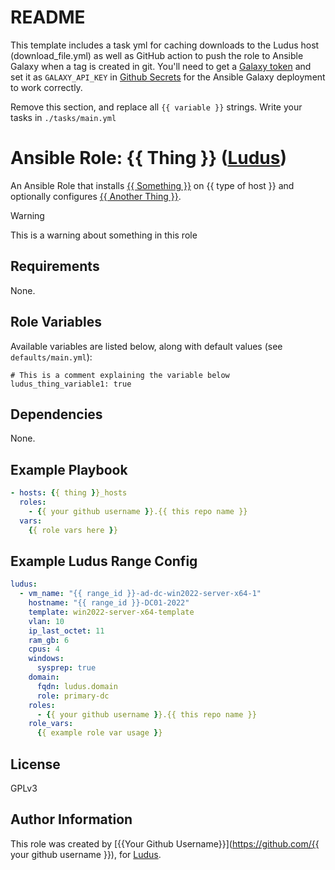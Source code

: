 # README

This template includes a task yml for caching downloads to the Ludus host (download_file.yml) as well as GitHub action to push the role to Ansible Galaxy when a tag is created in git. You'll need to get a [Galaxy token](https://galaxy.ansible.com/ui/token/) and set it as `GALAXY_API_KEY` in [Github Secrets](https://docs.github.com/en/actions/security-guides/using-secrets-in-github-actions#creating-secrets-for-a-repository) for the Ansible Galaxy deployment to work correctly.

Remove this section, and replace all `{{ variable }}` strings. Write your tasks in `./tasks/main.yml`

# Ansible Role: {{ Thing }} ([Ludus](https://ludus.cloud))

An Ansible Role that installs [{{ Something }}](https://example.com) on {{ type of host }} and optionally configures [{{ Another Thing }}](https://example).

> [!WARNING]
> This is a warning about something in this role

## Requirements

None.

## Role Variables

Available variables are listed below, along with default values (see `defaults/main.yml`):

    # This is a comment explaining the variable below
    ludus_thing_variable1: true

## Dependencies

None.

## Example Playbook

```yaml
- hosts: {{ thing }}_hosts
  roles:
    - {{ your github username }}.{{ this repo name }}
  vars:
    {{ role vars here }}
```

## Example Ludus Range Config

```yaml
ludus:
  - vm_name: "{{ range_id }}-ad-dc-win2022-server-x64-1"
    hostname: "{{ range_id }}-DC01-2022"
    template: win2022-server-x64-template
    vlan: 10
    ip_last_octet: 11
    ram_gb: 6
    cpus: 4
    windows:
      sysprep: true
    domain:
      fqdn: ludus.domain
      role: primary-dc
    roles:
      - {{ your github username }}.{{ this repo name }}
    role_vars:
      {{ example role var usage }}
```

## License

[//]: # "If you change the License type, be sure to change the actual LICENSE file as well"

GPLv3

## Author Information

This role was created by [{{Your Github Username}}](https://github.com/{{ your github username }}), for [Ludus](https://ludus.cloud/).

